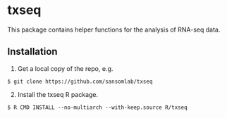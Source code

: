 # txseq

This package contains helper functions for the analysis of RNA-seq data.

## Installation

1. Get a local copy of the repo, e.g.
```
$ git clone https://github.com/sansomlab/txseq
```
2. Install the txseq R package.
```
$ R CMD INSTALL --no-multiarch --with-keep.source R/txseq
```

